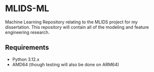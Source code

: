 # MLIDS-ML
Machine Learning Repository relating to the MLIDS project for my dissertation. This repository will contain all of the modeling and feature engineering research.

## Requirements
* Python 3.12.x
* AMD64 (though testing will also be done on ARM64)
